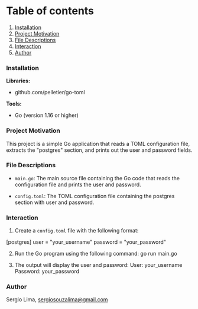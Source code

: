 # Table of contents
1. [Installation](#introduction)
2. [Project Motivation](#paragraph1)
3. [File Descriptions](#paragraph2)
4. [Interaction](#paragraph3)
5. [Author](#paragraph4)

### Installation <a name="introduction"></a>

**Libraries:**<br/>
- github.com/pelletier/go-toml

**Tools:**<br/>
- Go (version 1.16 or higher)

### Project Motivation <a name="paragraph1"></a>
This project is a simple Go application that reads a TOML configuration file, extracts the "postgres" section, and prints out the user and password fields.

### File Descriptions <a name="paragraph2"></a>
- `main.go`: The main source file containing the Go code that reads the configuration file and prints the user and password.

- `config.toml`: The TOML configuration file containing the postgres section with user and password.

### Interaction <a name="paragraph3"></a>
1. Create a `config.toml` file with the following format:

[postgres]
user = "your_username"
password = "your_password"

2. Run the Go program using the following command:
go run main.go

3. The output will display the user and password:
User: your_username
Password: your_password

### Author <a name="paragraph4"></a>
Sergio Lima, sergiosouzalima@gmail.com

